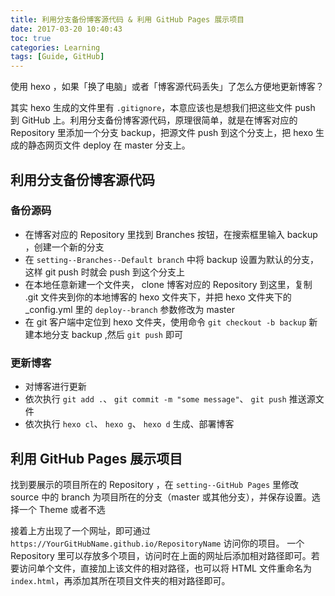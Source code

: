 ```yaml
---
title: 利用分支备份博客源代码 & 利用 GitHub Pages 展示项目
date: 2017-03-20 10:40:43
toc: true
categories: Learning
tags: [Guide, GitHub]
---
```

使用 hexo ，如果「换了电脑」或者「博客源代码丢失」了怎么方便地更新博客？

其实 hexo 生成的文件里有 `.gitignore`，本意应该也是想我们把这些文件 push 到 GitHub 上。利用分支备份博客源代码，原理很简单，就是在博客对应的 Repository 里添加一个分支 backup，把源文件 push 到这个分支上，把 hexo 生成的静态网页文件 deploy 在 master 分支上。

## 利用分支备份博客源代码

### 备份源码
- 在博客对应的 Repository 里找到 Branches 按钮，在搜索框里输入 backup ，创建一个新的分支
- 在 `setting--Branches--Default branch` 中将 backup 设置为默认的分支，这样 git push 时就会 push 到这个分支上
- 在本地任意新建一个文件夹， clone 博客对应的 Repository 到这里，复制 .git 文件夹到你的本地博客的 hexo 文件夹下，并把 hexo 文件夹下的 _config.yml 里的 `deploy--branch` 参数修改为 master  
- 在 git 客户端中定位到 hexo 文件夹，使用命令 `git checkout -b backup` 新建本地分支 backup ,然后 `git push` 即可
<!--more-->

### 更新博客
- 对博客进行更新
- 依次执行 `git add .`、 `git commit -m "some message"`、 `git push` 推送源文件
- 依次执行 `hexo cl`、 `hexo g`、 `hexo d` 生成、部署博客

## 利用 GitHub Pages 展示项目
找到要展示的项目所在的 Repository ，在 `setting--GitHub Pages` 里修改 source 中的 branch 为项目所在的分支（master 或其他分支），并保存设置。选择一个 Theme 或者不选

接着上方出现了一个网址，即可通过 `https://YourGitHubName.github.io/RepositoryName` 访问你的项目。
一个 Repository 里可以存放多个项目，访问时在上面的网址后添加相对路径即可。若要访问单个文件，直接加上该文件的相对路径，也可以将 HTML 文件重命名为 `index.html`，再添加其所在项目文件夹的相对路径即可。
